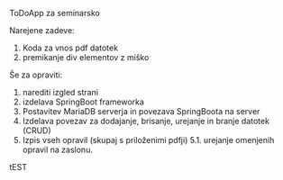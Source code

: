 ToDoApp za seminarsko

Narejene zadeve:
1. Koda za vnos pdf datotek
2. premikanje div elementov z miško

Še za opraviti:
1. narediti izgled strani
2. izdelava SpringBoot frameworka 
3. Postavitev MariaDB serverja in povezava SpringBoota na server
4. Izdelava povezav za dodajanje, brisanje, urejanje in branje datotek (CRUD)
5. Izpis vseh opravil (skupaj s priloženimi pdfji)
5.1. urejanje omenjenih opravil na zaslonu.


tEST